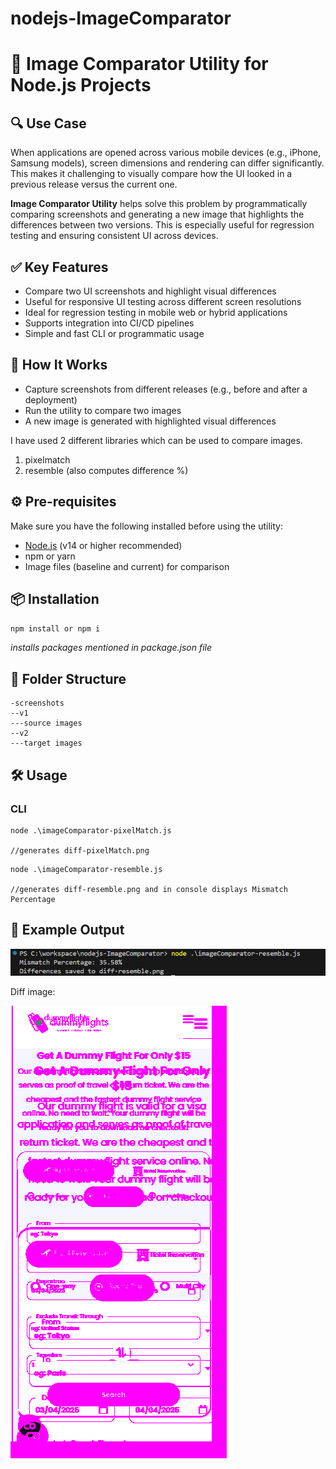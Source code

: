 # nodejs-ImageComparator

# 📸 Image Comparator Utility for Node.js Projects

## 🔍 Use Case

When applications are opened across various mobile devices (e.g., iPhone, Samsung models), screen dimensions and rendering can differ significantly. This makes it challenging to visually compare how the UI looked in a previous release versus the current one.

**Image Comparator Utility** helps solve this problem by programmatically comparing screenshots and generating a new image that highlights the differences between two versions. This is especially useful for regression testing and ensuring consistent UI across devices.

## ✅ Key Features

*   Compare two UI screenshots and highlight visual differences
*   Useful for responsive UI testing across different screen resolutions
*   Ideal for regression testing in mobile web or hybrid applications
*   Supports integration into CI/CD pipelines
*   Simple and fast CLI or programmatic usage

## 🚀 How It Works

*   Capture screenshots from different releases (e.g., before and after a deployment)
*   Run the utility to compare two images
*   A new image is generated with highlighted visual differences

I have used 2 different libraries which can be used to compare images.

1.  pixelmatch
2.  resemble (also computes difference %)

## ⚙️ Pre-requisites

Make sure you have the following installed before using the utility:

*   [Node.js](https://nodejs.org/) (v14 or higher recommended)
*   npm or yarn
*   Image files (baseline and current) for comparison

## 📦 Installation

`npm install or npm i`

_installs packages mentioned in package.json file_

## 📁 Folder Structure

```
-screenshots
--v1
---source images
--v2
---target images
```

## 🛠️ Usage 

### CLI

```
node .\imageComparator-pixelMatch.js

//generates diff-pixelMatch.png
```

```
node .\imageComparator-resemble.js

//generates diff-resemble.png and in console displays Mismatch Percentage
```

## 🧪 Example Output

![](https://github.com/PriyankaPoojari/nodejs-ImageComparator/blob/master/output.png)

Diff image:

![](https://github.com/PriyankaPoojari/nodejs-ImageComparator/blob/master/diff-resemble.png)